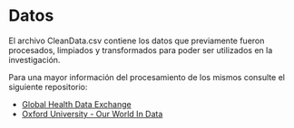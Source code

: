 # Datos 

El archivo CleanData.csv contiene los datos que previamente fueron procesados, limpiados y transformados para poder ser utilizados en la investigación.

Para una mayor información del procesamiento de los mismos consulte el siguiente repositorio:
- [Global Health Data Exchange](http://ghdx.healthdata.org/gbd-results-tool)
- [Oxford University - Our World In Data](https://ourworldindata.org/)